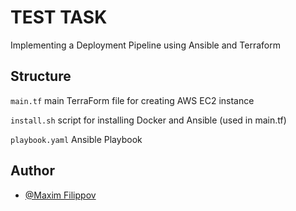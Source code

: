 
# TEST TASK

Implementing a Deployment Pipeline using Ansible and Terraform


## Structure

`main.tf` main TerraForm file for creating AWS EC2 instance

`install.sh` script for installing Docker and Ansible (used in main.tf)

`playbook.yaml` Ansible Playbook

## Author

- [@Maxim Filippov](https://github.com/ultramaks)
